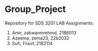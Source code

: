 # Group_Project
Repository for SDS 3201 LAB Assignments:
1. Amir, zakwanmmhmd, 21B6013
2. Azeema, zema23,  22b2032
3. Sufi, Fiisof, 21B2114
